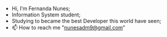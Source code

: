 - Hi, I’m Fernanda Nunes;
- Information System student;
- Studying to became the best Developer this world have seen;
- 📫 How to reach me "nunesadm9@gmail.com"

<!---
fnunes9/fnunes9 is a ✨ special ✨ repository because its `README.md` (this file) appears on your GitHub profile.
You can click the Preview link to take a look at your changes.
--->
